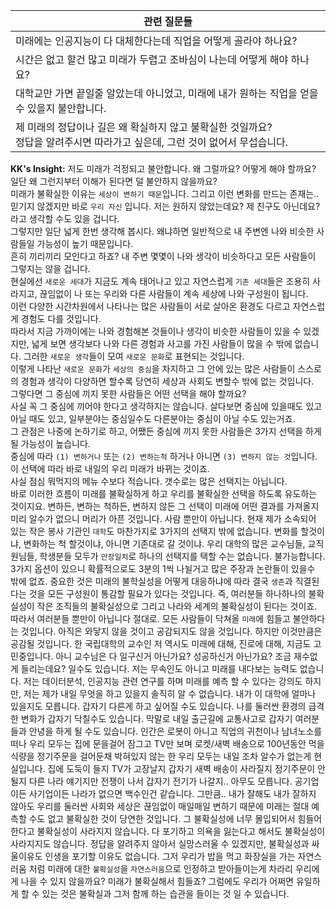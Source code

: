 | **관련 질문들** 	|
|---	|
| 미래에는 인공지능이 다 대체한다는데 직업을 어떻게 골라야 하나요? 	|
| 시간은 없고 할건 많고 미래가 두렵고 조바심이 나는데 어떻게 해야 하나요? 	|
| 대학교만 가면 끝일줄 알았는데 아니었고, 미래에 내가 원하는 직업을 얻을   수 있을지 불안합니다. 	|
| 제 미래의 정답이나 길은 왜 확실하지 않고 불확실한 것일까요? <br> 정답을 알려주시면 따라가고 싶은데, 그런 것이 없어서 무섭습니다.  |


**KK's Insight:**
저도 미래가 걱정되고 불안합니다. 왜 그럴까요? 어떻게 해야 할까요?    
일단 왜 그런지부터 이해가 된다면 덜 불안하지 않을까요?    
미래가 불확실한 이유는 `세상이 변하기 때문`입니다. 그리고 이런 변화를 만드는 존재는.. 믿기지 않겠지만 바로 `우리 자신` 입니다. 
저는 원하지 않았는데요? 제 친구도 아닌데요? 라고 생각할 수도 있을 겁니다.    
그렇지만 일단 넓게 한번 생각해 봅시다. 왜냐하면 일반적으로 내 주변엔 나와 비슷한 사람들일 가능성이 높기 때문입니다.    
흔히 끼리끼리 모인다고 하죠? 내 주변 몇몇이 나와 생각이 비슷하다고 모든 사람들이 그렇지는 않을 겁니다.    
현실에선 `새로운 세대`가 지금도 계속 태어나고 있고 자연스럽게 `기존 세대`들은 조용히 사라지고, 끊임없이 나 또는 우리와 다른 사람들이 계속 세상에 나와 구성원이 됩니다.    
이런 다양한 시간차원에서 나타나는 많은 사람들이 서로 살아온 환경도 다르고 자연스럽게 경험도 다를 것입니다.    
따라서 지금 가까이에는 나와 경험해본 것들이나 생각이 비슷한 사람들이 있을 수 있겠지만, 넓게 보면 생각보다 나와 다른 경험과 사고를 가진 사람들이 많을 수 밖에 없습니다.
그러한 `새로운 생각`들이 모여 `새로운 문화`로 표현되는 것입니다.    
이렇게 나타난 `새로운 문화`가 `세상의 중심`을 차지하고 그 안에 있는 많은 사람들이 스스로의 경험과 생각이 다양하면 할수록 당연히 세상과 사회도 변할수 밖에 없는 것입니다.    
그렇다면 그 중심에 끼지 못한 사람들은 어떤 선택을 해야 할까요?    
사실 꼭 그 중심에 끼어야 한다고 생각하지는 않습니다. 살다보면 중심에 있을때도 있고 아닐 때도 있고, 일부분야는 중심일수도 다른분야는 중심이 아닐 수도 있는거죠.    
그 관점은 나중에 논하기로 하고, 어쨌든 중심에 끼지 못한 사람들은 3가지 선택을 하게 될 가능성이 높습니다.    
중심에 따라 `(1) 변하거나` 또는 `(2) 변하는척` 하거나 아니면 `(3) 변하지 않는 것`입니다. 
이 선택에 따라 바로 내일의 우리 미래가 바뀌는 것이죠.    
사실 점심 뭐먹지의 메뉴 수보다 적습니다. 갯수로는 많은 선택지는 아닙니다.    
바로 이러한 흐름이 미래를 불확실하게 하고 우리를 불확실한 선택을 하도록 유도하는 것이지요. 변하든, 변하는 척하든, 변하지 않든 그 선택이 미래에 어떤 결과를 가져올지 미리 알수가 없으니 머리가 아픈 것입니다.
사람 뿐만이 아닙니다. 현재 제가 소속되어 있는 작은 봉사 기관인 `대학`도 마찬가지로 3가지의 선택지 밖에 없습니다. 변화를 할것이냐, 변화하는 척 할것이냐, 아니면 기존대로 갈 것이냐. 우리 대학의 많은 교수님들, 교직원님들, 학생분들 모두가 `만장일치`로 하나의 선택지를 택할 수는 없습니다. 불가능합니다. 3가지 옵션이 있으니 확률적으로도 3분의 1씩 나뉠거고 많은 주장과 논란들이 있을수 밖에 없죠.
중요한 것은 미래의 불학실성을 어떻게 대응하냐에 따라 결국 `생존`과 직결된다는 것을 모든 구성원이 통감할 필요가 있다는 것입니다. 
즉, 여러분들 하나하나의 불확실성이 작은 조직들의 불확실성으로 그리고 나라와 세계의 불확실성이 된다는 것이죠. 따라서 여러분들 뿐만이 아닙니다 절대로. 모든 사람들이 닥쳐올 `미래`에 힘들고 불안하다는 것입니다. 아직은 와닿지 않을 것이고 공감되지도 않을 것입니다. 하지만 이것만큼은 공감될 것입니다. 한 국립대학의 교수인 저 역시도 미래에 대해, 진로에 대해, 지금도 고민중입니다. 아니 교수님은 다 일구신거 아닌가요? 성공하신거 아닌가요? 조금 재수없게 들리는데요? 일수도 있습니다. 저는 무속인도 아니고 미래를 내다보는 능력도 없습니다. 저는 데이터분석, 인공지능 관련 연구를 하며 미래를 예측 할 수 있다는 강의도 하지만, 저는 제가 내일 무엇을 하고 있을지 솔직히 알 수 없습니다. 내가 이 대학에 얼마나 있을지도 모릅니다. 갑자기 다른게 하고 싶어질 수도 있습니다. 나를 둘러싼 환경의 급격한 변화가 갑자기 닥칠수도 있습니다. 막말로 내일 출근길에 교통사고로 갑자기 여러분들과 안녕을 하게 될 수도 있습니다.
인간은 로봇이 아니고 직업의 귀천이나 남녀노소를 떠나 우리 모두는 집에 문을걸어 잠그고 TV만 보며 로켓/새벽 배송으로 100년동안 먹을 식량을 정기주문을 걸어둔채 박혀있지 않는 한 우리 모두는 내일 조차 알수가 없는게 현실입니다.
집에 도둑이 들지 TV가 고장날지 갑자기 새벽 배송이 사라질지 정기주문이 안될지 다른 나라 얘기지만 전쟁이 나서 갑자기 전기가 나갈지.. 아무도 모릅니다. 공기업이든 사기업이든 나라가 없으면 백수인건 같습니다. 그만큼.. 내가 잘해도 내가 잘하지 않아도 우리를 둘러싼 사회와 세상은 끊임없이 매일매일 변하기 때문에 미래는 절대 예측할 수도 없고 불확실한 것이 당연한 것입니다. 그 불확실성에 너무 몰입되어서 힘들어 한다고 불확실성이 사라지지 않습니다. 다 포기하고 의욕을 잃는다고 해서도 불확실성이 사라지지도 않습니다. 
정답을 알려주지 않아서 실망스러울 수 있겠지만, 불확실성과 싸울이유도 인생을 포기할 이유도 없습니다. 그저 우리가 밥을 먹고 화장실을 가는 자연스러움 처럼 미래에 대한 `불확실성`을 `자연스러움`으로 인정하고 받아들이는게 차라리 우리에게 나을 수 있지 않을까요? 미래가 불확실해서 힘들죠? 그럼에도 우리가 어쩌면 유일하게 할 수 있는 것은 불확실과 그저 함께 하는 습관을 들이는 것 일 수 있습니다.
